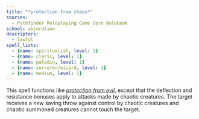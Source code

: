 ```yaml
---
title: "*protection from chaos*"
sources:
  - Pathfinder Roleplaying Game Core Rulebook
school: abjuration
descriptors:
  - lawful
spell_lists:
  - {name: spiritualist, level: 1}
  - {name: cleric, level: 1}
  - {name: paladin, level: 1}
  - {name: sorcerer/wizard, level: 1}
  - {name: medium, level: 1}
---
```


This spell functions like [*protection from evil*](/spells/protection-from-evil/), except that the deflection and resistance bonuses apply to attacks made by chaotic creatures. The target receives a new saving throw against control by chaotic creatures and chaotic summoned creatures cannot touch the target.

